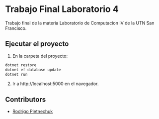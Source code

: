# Trabajo Final Laboratorio 4

Trabajo final de la materia Laboratorio de Computacíon IV de la UTN San Francisco.

## Ejecutar el proyecto
1. En la carpeta del proyecto:
```bash
dotnet restore
dotnet ef database update
dotnet run
```
2. Ir a http://localhost:5000 en el navegador.

## Contributors
- [Rodrigo Pietnechuk](https://github.com/ghnoob)
